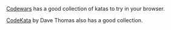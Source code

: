 [Codewars](http://www.codewars.com/) has a good collection of katas to try in your browser.

[CodeKata](http://codekata.com/) by Dave Thomas also has a good collection.
